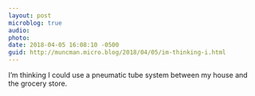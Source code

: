 ```yaml
---
layout: post
microblog: true
audio: 
photo: 
date: 2018-04-05 16:08:10 -0500
guid: http://muncman.micro.blog/2018/04/05/im-thinking-i.html
---
```

I’m thinking I could use a pneumatic tube system between my house and the grocery store. 
